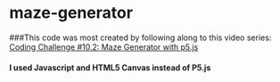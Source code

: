 # maze-generator
###This code was most created by following along to this video series:
[Coding Challenge #10.2: Maze Generator with p5.js](https://www.youtube.com/watch?v=HyK_Q5rrcr4)

#### I used Javascript and HTML5 Canvas instead of P5.js
